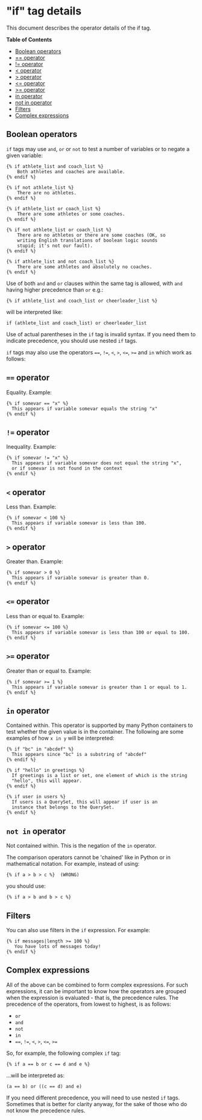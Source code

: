 "if" tag details
===================

This document describes the operator details of the if tag.

**Table of Contents**

- [Boolean operators](#boolean-operators)
- [== operator](#-operator)
- [!= operator](#-operator-1)
- [< operator](#-operator-2)
- [> operator](#-operator-3)
- [<= operator](#-operator-4)
- [>= operator](#-operator-5)
- [in operator](#in-operator)
- [not in operator](#not-in-operator)
- [Filters](#filters)
- [Complex expressions](#complex-expressions)

Boolean operators
------

`if` tags may use ``and``, ``or`` or ``not`` to test a number of
variables or to negate a given variable:

    {% if athlete_list and coach_list %}
        Both athletes and coaches are available.
    {% endif %}

    {% if not athlete_list %}
        There are no athletes.
    {% endif %}

    {% if athlete_list or coach_list %}
        There are some athletes or some coaches.
    {% endif %}

    {% if not athlete_list or coach_list %}
        There are no athletes or there are some coaches (OK, so
        writing English translations of boolean logic sounds
        stupid; it's not our fault).
    {% endif %}

    {% if athlete_list and not coach_list %}
        There are some athletes and absolutely no coaches.
    {% endif %}

Use of both ``and`` and ``or`` clauses within the same tag is allowed, with
``and`` having higher precedence than ``or`` e.g.:

    {% if athlete_list and coach_list or cheerleader_list %}

will be interpreted like:

    if (athlete_list and coach_list) or cheerleader_list

Use of actual parentheses in the `if` tag is invalid syntax.  If you need
them to indicate precedence, you should use nested `if` tags.

`if` tags may also use the operators ``==``, ``!=``, ``<``, ``>``,
``<=``, ``>=`` and ``in`` which work as follows:


``==`` operator
------

Equality. Example:

    {% if somevar == "x" %}
      This appears if variable somevar equals the string "x"
    {% endif %}

``!=`` operator
------

Inequality. Example:

    {% if somevar != "x" %}
      This appears if variable somevar does not equal the string "x",
      or if somevar is not found in the context
    {% endif %}

``<`` operator
------

Less than. Example:

    {% if somevar < 100 %}
      This appears if variable somevar is less than 100.
    {% endif %}

``>`` operator
------

Greater than. Example:

    {% if somevar > 0 %}
      This appears if variable somevar is greater than 0.
    {% endif %}

``<=`` operator
------

Less than or equal to. Example:

    {% if somevar <= 100 %}
      This appears if variable somevar is less than 100 or equal to 100.
    {% endif %}

``>=`` operator
------

Greater than or equal to. Example:

    {% if somevar >= 1 %}
      This appears if variable somevar is greater than 1 or equal to 1.
    {% endif %}

``in`` operator
------

Contained within. This operator is supported by many Python containers to test
whether the given value is in the container.  The following are some examples
of how ``x in y`` will be interpreted:

    {% if "bc" in "abcdef" %}
      This appears since "bc" is a substring of "abcdef"
    {% endif %}

    {% if "hello" in greetings %}
      If greetings is a list or set, one element of which is the string
      "hello", this will appear.
    {% endif %}

    {% if user in users %}
      If users is a QuerySet, this will appear if user is an
      instance that belongs to the QuerySet.
    {% endif %}

``not in`` operator
------

Not contained within.  This is the negation of the ``in`` operator.


The comparison operators cannot be 'chained' like in Python or in mathematical
notation. For example, instead of using:

    {% if a > b > c %}  (WRONG)

you should use:

    {% if a > b and b > c %}


Filters
------

You can also use filters in the `if` expression. For example:

    {% if messages|length >= 100 %}
       You have lots of messages today!
    {% endif %}

Complex expressions
------

All of the above can be combined to form complex expressions. For such
expressions, it can be important to know how the operators are grouped when the
expression is evaluated - that is, the precedence rules.  The precedence of the
operators, from lowest to highest, is as follows:

* ``or``
* ``and``
* ``not``
* ``in``
* ``==``, ``!=``, ``<``, ``>``, ``<=``, ``>=``

So, for example, the following complex
`if` tag:

    {% if a == b or c == d and e %}

...will be interpreted as:

    (a == b) or ((c == d) and e)

If you need different precedence, you will need to use nested `if` tags.
Sometimes that is better for clarity anyway, for the sake of those who do not
know the precedence rules.